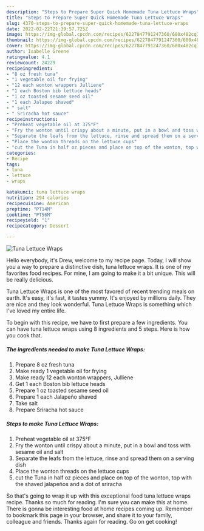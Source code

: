 ```yaml
---
description: "Steps to Prepare Super Quick Homemade Tuna Lettuce Wraps"
title: "Steps to Prepare Super Quick Homemade Tuna Lettuce Wraps"
slug: 4370-steps-to-prepare-super-quick-homemade-tuna-lettuce-wraps
date: 2022-02-22T21:39:57.725Z
image: https://img-global.cpcdn.com/recipes/6227847791247360/680x482cq70/tuna-lettuce-wraps-recipe-main-photo.jpg
thumbnail: https://img-global.cpcdn.com/recipes/6227847791247360/680x482cq70/tuna-lettuce-wraps-recipe-main-photo.jpg
cover: https://img-global.cpcdn.com/recipes/6227847791247360/680x482cq70/tuna-lettuce-wraps-recipe-main-photo.jpg
author: Isabelle Greene
ratingvalue: 4.1
reviewcount: 24229
recipeingredient:
- "8 oz fresh tuna"
- "1 vegetable oil for frying"
- "12 each wonton wrappers Julliene"
- "1 each Boston bib lettuce heads"
- "1 oz toasted sesame seed oil"
- "1 each Jalapeo shaved"
- " salt"
- " Sriracha hot sauce"
recipeinstructions:
- "Preheat vegetable oil at 375°F"
- "Fry the wonton until crispy about a minute, put in a bowl and toss with sesame oil and salt"
- "Separate the leafs from the lettuce, rinse and spread them on a serving dish"
- "Place the wonton threads on the lettuce cups"
- "cut the Tuna in half oz pieces and place on top of the wonton, top with the shaved jalapeños and a dot of sriracha"
categories:
- Recipe
tags:
- tuna
- lettuce
- wraps

katakunci: tuna lettuce wraps 
nutrition: 294 calories
recipecuisine: American
preptime: "PT14M"
cooktime: "PT56M"
recipeyield: "1"
recipecategory: Dessert

---
```



![Tuna Lettuce Wraps](https://img-global.cpcdn.com/recipes/6227847791247360/680x482cq70/tuna-lettuce-wraps-recipe-main-photo.jpg)

Hello everybody, it's Drew, welcome to my recipe page. Today, I will show you a way to prepare a distinctive dish, tuna lettuce wraps. It is one of my favorites food recipes. For mine, I am going to make it a bit unique. This will be really delicious.



Tuna Lettuce Wraps is one of the most favored of recent trending meals on earth. It's easy, it's fast, it tastes yummy. It's enjoyed by millions daily. They are nice and they look wonderful. Tuna Lettuce Wraps is something which I've loved my entire life.


To begin with this recipe, we have to first prepare a few ingredients. You can have tuna lettuce wraps using 8 ingredients and 5 steps. Here is how you cook that.

<!--inarticleads1-->

##### The ingredients needed to make Tuna Lettuce Wraps:

1. Prepare 8 oz fresh tuna
1. Make ready 1 vegetable oil for frying
1. Make ready 12 each wonton wrappers, Julliene
1. Get 1 each Boston bib lettuce heads
1. Prepare 1 oz toasted sesame seed oil
1. Prepare 1 each Jalapeño shaved
1. Take  salt
1. Prepare  Sriracha hot sauce




<!--inarticleads2-->

##### Steps to make Tuna Lettuce Wraps:

1. Preheat vegetable oil at 375°F
1. Fry the wonton until crispy about a minute, put in a bowl and toss with sesame oil and salt
1. Separate the leafs from the lettuce, rinse and spread them on a serving dish
1. Place the wonton threads on the lettuce cups
1. cut the Tuna in half oz pieces and place on top of the wonton, top with the shaved jalapeños and a dot of sriracha




So that's going to wrap it up with this exceptional food tuna lettuce wraps recipe. Thanks so much for reading. I'm sure you can make this at home. There is gonna be interesting food at home recipes coming up. Remember to bookmark this page in your browser, and share it to your family, colleague and friends. Thanks again for reading. Go on get cooking!
